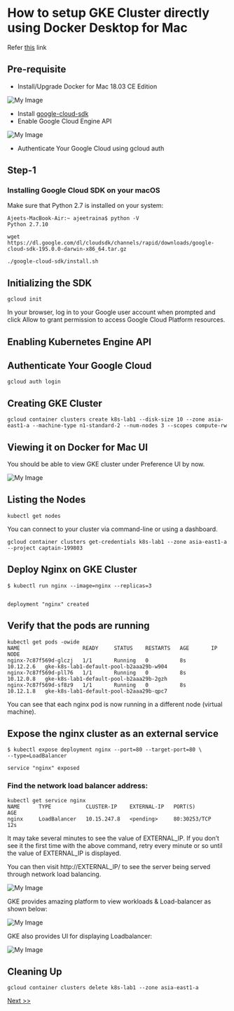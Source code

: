 # How to setup GKE Cluster directly using Docker Desktop for Mac

Refer [this](https://collabnix.com/bootstrapping-kubernetes-cluster-using-docker-for-mac-18-03-0-ce-edition/) link

## Pre-requisite

- Install/Upgrade Docker for Mac 18.03 CE Edition

![My Image](https://raw.githubusercontent.com/collabnix/kubelabs/master/images/1.png)

- Install [google-cloud-sdk](https://cloud.google.com/sdk/docs/quickstart-macos)
- Enable Google Cloud Engine API


![My Image](https://raw.githubusercontent.com/collabnix/kubelabs/master/images/2.png)



- Authenticate Your Google Cloud using gcloud auth

## Step-1

### Installing Google Cloud SDK on your macOS

Make sure that Python 2.7 is installed on your system:

```
Ajeets-MacBook-Air:~ ajeetraina$ python -V
Python 2.7.10
```

```
wget https://dl.google.com/dl/cloudsdk/channels/rapid/downloads/google-cloud-sdk-195.0.0-darwin-x86_64.tar.gz
```

```
./google-cloud-sdk/install.sh
```

## Initializing the SDK

```
gcloud init
```

In your browser, log in to your Google user account when prompted and click Allow to grant permission to access Google Cloud Platform resources.

## Enabling Kubernetes Engine API

## Authenticate Your Google Cloud

```
gcloud auth login
```

## Creating GKE Cluster

```
gcloud container clusters create k8s-lab1 --disk-size 10 --zone asia-east1-a --machine-type n1-standard-2 --num-nodes 3 --scopes compute-rw
```

## Viewing it on Docker for Mac UI

You should be able to view GKE cluster under Preference UI by now.

![My Image](https://raw.githubusercontent.com/collabnix/kubelabs/master/images/3.png)


## Listing the Nodes

```
kubectl get nodes
```

You can connect to your cluster via command-line or using a dashboard.

```
gcloud container clusters get-credentials k8s-lab1 --zone asia-east1-a --project captain-199803
```

## Deploy Nginx on GKE Cluster

```
$ kubectl run nginx --image=nginx --replicas=3


deployment "nginx" created
```

## Verify that the pods are running

```
kubectl get pods -owide
NAME                    READY     STATUS    RESTARTS   AGE       IP          NODE
nginx-7c87f569d-glczj   1/1       Running   0          8s        10.12.2.6   gke-k8s-lab1-default-pool-b2aaa29b-w904
nginx-7c87f569d-pll76   1/1       Running   0          8s        10.12.0.8   gke-k8s-lab1-default-pool-b2aaa29b-2gzh
nginx-7c87f569d-sf8z9   1/1       Running   0          8s        10.12.1.8   gke-k8s-lab1-default-pool-b2aaa29b-qpc7
```

You can see that each nginx pod is now running in a different node (virtual machine).

## Expose the nginx cluster as an external service

```
$ kubectl expose deployment nginx --port=80 --target-port=80 \
--type=LoadBalancer

service "nginx" exposed
```

###  Find the network load balancer address:

```
kubectl get service nginx
NAME      TYPE           CLUSTER-IP    EXTERNAL-IP   PORT(S)        AGE
nginx     LoadBalancer   10.15.247.8   <pending>     80:30253/TCP   12s
```

It may take several minutes to see the value of EXTERNAL_IP. If you don’t see it the first time with the above command, retry every minute or so until the value of EXTERNAL_IP is displayed.

You can then visit http://EXTERNAL_IP/ to see the server being served through network load balancing.

![My Image](https://raw.githubusercontent.com/collabnix/kubelabs/master/images/8.png)

GKE provides amazing platform to view workloads & Load-balancer as shown below:

![My Image](https://raw.githubusercontent.com/collabnix/kubelabs/master/images/9.png)


GKE also provides UI for displaying Loadbalancer:

![My Image](https://raw.githubusercontent.com/collabnix/kubelabs/master/images/11.png)

## Cleaning Up

```
gcloud container clusters delete k8s-lab1 --zone asia-east1-a
```
[ Next >>](https://collabnix.github.io/kubelabs/weave.html)
